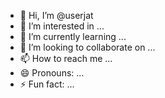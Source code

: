 - 👋 Hi, I’m @userjat
- 👀 I’m interested in ...
- 🌱 I’m currently learning ...
- 💞️ I’m looking to collaborate on ...
- 📫 How to reach me ...
- 😄 Pronouns: ...
- ⚡ Fun fact: ...

<!---
userjat/userjat is a ✨ special ✨ repository because its `README.md` (this file) appears on your GitHub profile.
You can click the Preview link to take a look at your changes.
--->
